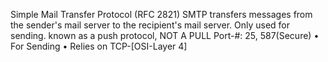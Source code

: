 
Simple Mail Transfer Protocol (RFC 2821)
SMTP transfers messages from the sender's mail server to the recipient's mail server. Only used for sending. known as a push protocol, NOT A PULL
Port-#:  25, 587(Secure)  • For Sending  • Relies on TCP-[OSI-Layer 4]
